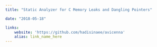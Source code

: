 ```yaml
---
title: "Static Analyzer for C Memory Leaks and Dangling Pointers"

date: "2018-05-18"

links:
    website: 'https://github.com/hadisinaee/avicenna'
    alias: link_name_here
---
```


